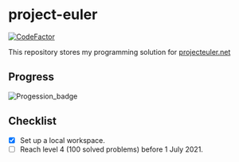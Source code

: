 # project-euler
[![CodeFactor](https://www.codefactor.io/repository/github/khanhvu207/project-euler/badge)](https://www.codefactor.io/repository/github/khanhvu207/project-euler)  

This repository stores my programming solution for [projecteuler.net](https://projecteuler.net/)

## Progress

![Progession_badge](https://projecteuler.net/profile/Saasm.png)

## Checklist

- [x] Set up a local workspace.  
- [ ] Reach level 4 (100 solved problems) before 1 July 2021. 
